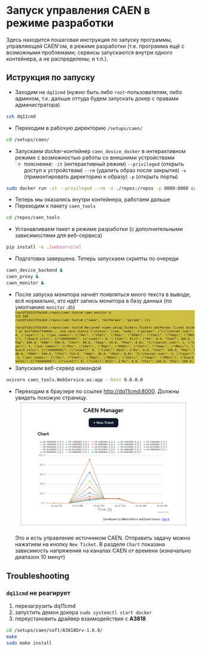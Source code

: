 # Запуск управления CAEN в режиме разработки
Здесь находится пошаговая инструкция по запуску программы, управляющей CAEN'ом, в режиме разработки (т.е. программа ещё с возможными проблемами; сервисы запускаются внутри одного контейнера, а не распределены; и т.п.).

## Иструкция по запуску
* Заходим на `dq11cmd` (нужно быть либо `root`-пользователем, либо админом, т.к. дальше оттуда будем запускать докер с правами администратора)
```bash
ssh dq11cmd
```
* Переходим в рабочую директорию `/setups/caen/`
```bash
cd /setups/caen/
```
* Запускаем docker-контейнер `caen_device_docker` в интерактивном режиме с возможностью работы со внешними устройствами 
  * пояснение: `-it` (интерактивный режим) `--privileged` (открыть доступ к устройствам) `--rm` (удалить образ после закрытия) `-v` (примонтировать директорию к образу) `-p` (открыть порты)
```bash
sudo docker run -it --privileged --rm -v ./repos:/repos -p 8000:8000 caen_device_docker
```
* Теперь мы оказались внутри контейнера, работаем дальше
* Переходим к пакету `caen_tools`
```bash
cd /repos/caen_tools
```
* Устанавливаем пакет в режиме разработки (с дополнительными зависимостями для веб-сервиса)
```bash
pip install -e .[webservice]
```
* Подготовка завершена. Теперь запускаем скрипты по очереди
```bash
caen_device_backend &
caen_proxy &
caen_monitor &
```
* После запуска монитора начнёт появляться много текста в выводе, всё нормально, это идёт запись монитора в базу данных (по умолчанию `monitor.db`)
![](../assets/caen_monitor.png)
* Запускаем веб-сервер командой
```bash
uvicorn caen_tools.WebService.ws:app --host 0.0.0.0
```
* Переходим в браузере по ссылке [http://dq11cmd:8000](http://dq11cmd:8000). Должны увидеть похожую страницу. 
![webservice screen](../assets/webscreen.png)
Это и есть управление источником CAEN. Отправить задачу можно нажатием на кнопку `New Ticket`. В разделе `Chart` показана зависимость напряжения на каналах CAEN от времени (изначально диапазон 10 минут)

## Troubleshooting

### `dq11cmd` не реагирует
1. перезагрузить dq11cmd
1. запустить демон докера `sudo systemctl start docker`
1. переустановить драйвер взаимодействия с **A3818**
  ```bash
  cd /setups/caen/soft/A3818Drv-1.6.8/
  make
  sudo make install 
  ```